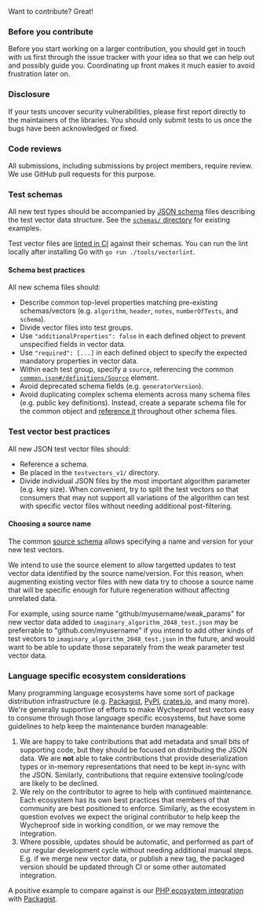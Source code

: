 Want to contribute? Great!

### Before you contribute
Before you start working on a larger contribution, you should get in touch with
us first through the issue tracker with your idea so that we can help out and
possibly guide you. Coordinating up front makes it much easier to avoid
frustration later on.

### Disclosure
If your tests uncover security vulnerabilities, please first report directly to
the maintainers of the libraries. You should only submit tests to us once the
bugs have been acknowledged or fixed.

### Code reviews
All submissions, including submissions by project members, require review. We
use GitHub pull requests for this purpose.

### Test schemas
All new test types should be accompanied by [JSON schema] files describing the
test vector data structure. See the [`schemas/` directory][schema dir] for
existing examples.

Test vector files are [linted in CI][schema lint] against their schemas. You can
run the lint locally after installing Go with `go run ./tools/vectorlint`.

#### Schema best practices

All new schema files should:

* Describe common top-level properties matching pre-existing schemas/vectors
  (e.g. `algorithm`, `header`, `notes`, `numberOfTests`, and `schema`).
* Divide vector files into test groups.
* Use `"additionalProperties": false` in each defined object to prevent
  unspecified fields in vector data.
* Use `"required": [...]` in each defined object to specify the expected
  mandatory properties in vector data.
* Within each test group, specify a `source`, referencing the common
  [`common.json#/definitions/Source`][source schema] element.
* Avoid deprecated schema fields (e.g. `generatorVersion`).
* Avoid duplicating complex schema elements across many schema files (e.g.
  public key definitions). Instead, create a separate schema file for the common
  object and [reference it][schema ref] throughout other schema files.

[JSON schema]: https://json-schema.org/
[schema dir]: https://github.com/C2SP/wycheproof/tree/main/schemas
[schema lint]: https://github.com/C2SP/wycheproof/blob/main/.github/workflows/vectorlint.yml
[source schema]: https://github.com/C2SP/wycheproof/blob/main/schemas/common.json
[schema ref]: https://json-schema.org/understanding-json-schema/structuring#dollarref

### Test vector best practices

All new JSON test vector files should:

* Reference a schema.
* Be placed in the `testvectors_v1/` directory.
* Divide individual JSON files by the most important algorithm parameter (e.g.
  key size). When convenient, try to split the test vectors so that consumers
  that may not support all variations of the algorithm can test with specific
  vector files without needing additional post-filtering.

####  Choosing a source name

The common [source schema] allows specifying a name and version for your new
test vectors.

We intend to use the source element to allow targetted updates to test vector
data identified by the source name/version. For this reason, when augmenting
existing vector files with new data try to choose a source name that will be
specific enough for future regeneration without affecting unrelated data.

For example, using source name "github/myusername/weak_params" for new vector
data added to `imaginary_algorithm_2048_test.json` may be preferrable to
"github.com/myusername" if you intend to add other kinds of test vectors to
`imaginary_algorithm_2048_test.json` in the future, and would want to be able to
update those separately from the weak parameter test vector data.

### Language specific ecosystem considerations

Many programming language ecosystems have some sort of package distribution
infrastructure (e.g. [Packagist], [PyPI], [crates.io], and many more). We're
generally supportive of efforts to make Wycheproof test vectors easy to
consume through those language specific ecosystems, but have some guidelines
to help keep the maintenance burden manageable:

1. We are happy to take contributions that add metadata and small bits of 
   supporting code, but they should be focused on distributing the JSON data.
   We are **not** able to take contributions that provide deserialization types
   or in-memory representations that need to be kept in-sync with the JSON.
   Similarly, contributions that require extensive tooling/code are likely to
   be declined.
2. We rely on the contributor to agree to help with continued maintenance. Each
   ecosystem has its own best practices that members of that community are best
   positioned to enforce. Similarly, as the ecosystem in question evolves we 
   expect the original contributor to help keep the Wycheproof side in working 
   condition, or we may remove the integration.
3. Where possible, updates should be automatic, and performed as part of our
   regular development cycle without needing additional manual steps. E.g. 
   if we merge new vector data, or publish a new tag, the packaged version 
   should be updated through CI or some other automated integration.

A positive example to compare against is our [PHP ecosystem integration] with
[Packagist].

[Packagist]: https://packagist.org/
[PyPI]: https://pypi.org/
[crates.io]: https://crates.io/
[PHP ecosystem integration]: ./composer.json
